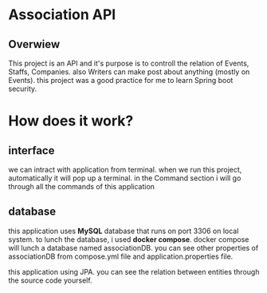# Association API
## Overwiew
This project is an API and it's purpose is to controll the relation of Events, Staffs, Companies. also Writers can make post about anything (mostly on Events). this project was a good practice for me to learn Spring boot security.

# How does it work?

## interface
we can intract with application from terminal. when we run this project, automatically it will pop up a terminal. in the Command section i will go through all the commands of this application

## database
this application uses **MySQL** database that runs on port 3306 on local system. to lunch the database, i used **docker compose**. docker compose will lunch a database named associationDB.
you can see other properties of associationDB from compose.yml file and application.properties file.

this application using JPA. you can see the relation between entities through the source code yourself.
